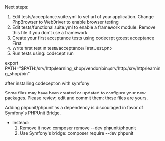 Next steps:
1. Edit tests/acceptance.suite.yml to set url of your application. Change PhpBrowser to WebDriver to enable browser testing
2. Edit tests/functional.suite.yml to enable a framework module. Remove this file if you don't use a framework
3. Create your first acceptance tests using codecept g:cest acceptance First
4. Write first test in tests/acceptance/FirstCest.php
5. Run tests using: codecept run


export PATH="$PATH:/srv/http/learning_shop/vendor/bin:/srv/http:/srv/http/learning_shop/bin"


after installing codeception with symfony


Some files may have been created or updated to configure your new packages.
Please review, edit and commit them: these files are yours.

                                                                                             
 Adding phpunit/phpunit as a dependency is discouraged in favor of Symfony's PHPUnit Bridge. 
                                                                                             

  * Instead:
    1. Remove it now: composer remove --dev phpunit/phpunit
    2. Use Symfony's bridge: composer require --dev phpunit

